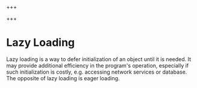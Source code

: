 
+++

+++
# Lazy Loading

Lazy loading is a way to defer initialization of an object until it is needed. It may provide additional efficiency in the program's operation, especially if such initialization is costly, e.g. accessing network services or database. The opposite of lazy loading is eager loading.

